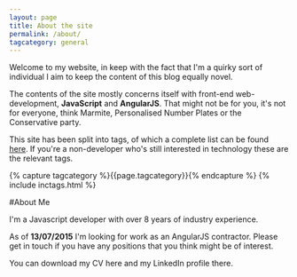 ```yaml
---
layout: page
title: About the site
permalink: /about/
tagcategory: general
---
```


Welcome to my website, in keep with the fact that I'm a quirky sort of individual I aim to keep the content of this blog equally novel.

The contents of the site mostly concerns itself with front-end web-development, __JavaScript__ and __AngularJS__. That might not be for you, it's not for everyone, think Marmite, Personalised Number Plates or the Conservative party.

This site has been split into tags, of which a complete list can be found [here](/tags). If you're a non-developer who's still interested in technology these are the relevant tags.

{% capture tagcategory %}{{page.tagcategory}}{% endcapture %}
{% include inctags.html %}

#About Me

I'm a Javascript developer with over 8 years of industry experience.

As of __13/07/2015__ I'm looking for work as an AngularJS contractor. Please get in touch if you have any positions that you think might be of interest.

You can download my CV here and my LinkedIn profile there.